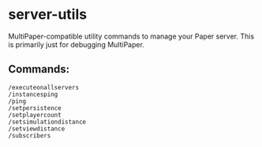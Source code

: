 # server-utils
MultiPaper-compatible utility commands to manage your Paper server.
This is primarily just for debugging MultiPaper.

## Commands:

```
/executeonallservers
/instancesping
/ping
/setpersistence
/setplayercount
/setsimulationdistance
/setviewdistance
/subscribers
```